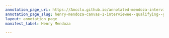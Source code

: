 ```yaml
---
annotation_page_uri: https://Amcclu.github.io/annotated-mendoza-interview/annotations/henry-mendoza-canvas-1-interviewee--qualifying--gesturing--directness.json
annotation_page_slug: henry-mendoza-canvas-1-interviewee--qualifying--gesturing--directness
layout: annotation_page
manifest_label: Henry Mendoza

---
```

